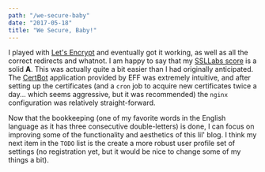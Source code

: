 ```yaml
---
path: "/we-secure-baby"
date: "2017-05-18"
title: "We Secure, Baby!"
---
```


I played with [Let's Encrypt](https://letsencrypt.org/) and eventually got it working, as well as all the correct redirects and whatnot. I am happy to say that my [SSLLabs score](https://letsencrypt.org/) is a solid **A**. This was actually quite a bit easier than I had originally anticipated. The [CertBot](https://certbot.eff.org/) application provided by EFF was extremely intuitive, and after setting up the certificates (and a `cron` job to acquire new certificates twice a day... which seems aggressive, but it was recommended) the `nginx` configuration was relatively straight-forward.

Now that the bookkeeping (one of my favorite words in the English language as it has three consecutive double-letters) is done, I can focus on improving some of the functionality and aesthetics of this lil' blog. I think my next item in the `TODO` list is the create a more robust user profile set of settings (no registration yet, but it would be nice to change some of my things a bit).
